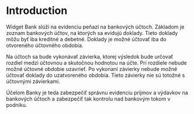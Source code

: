 # Introduction

Widget Bank slúži na evidenciu peňazí na bankových účtoch. Základom je zoznam bankových účtov, na ktorých sa evidujú doklady. Tieto doklady môžu byť iba kreditné a debetné. Doklady je možné účtovať iba do otvoreného účtovného obdobia.

Na účtoch sa bude vykonávať závierka, ktorej výsledok bude určovať rozdiel medzi účtovnou a skutočnou hodnotou na účte. Pri rozdiele nebude možné účtovné obdobie uzavrieť. Po vykonaní závierky nebude možné účtovať doklady do uzatvoreného obdobia. Tieto závierky nie sú totožné s účtovnými závierkami.

Účelom Banky je teda zabezpečiť správnu evidenciu príjmov a výdavkov na bankových účtoch a zabezpečiť tak kontrolu nad bankovým tokom v podniku.
